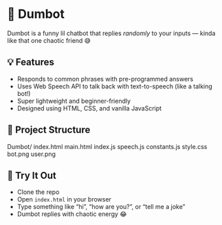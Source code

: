 # 🤖 Dumbot

Dumbot is a funny lil chatbot that replies *randomly* to your inputs — kinda like that one chaotic friend 😅

## 💡 Features
- Responds to common phrases with pre-programmed answers
- Uses Web Speech API to talk back with text-to-speech (like a talking bot!)
- Super lightweight and beginner-friendly
- Designed using HTML, CSS, and vanilla JavaScript

## 📁 Project Structure
Dumbot/
index.html
main.html
index.js
speech.js
constants.js
style.css
bot.png
user.png

## 🧠 Try It Out
- Clone the repo
- Open `index.html` in your browser
- Type something like “hi”, “how are you?”, or “tell me a joke”
- Dumbot replies with chaotic energy 😂
